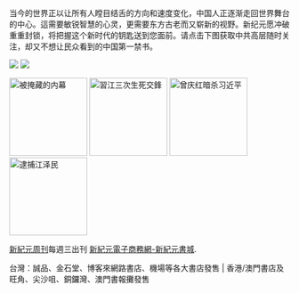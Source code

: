 <p>当今的世界正以让所有人瞠目结舌的方向和速度变化，中国人正逐渐走回世界舞台的中心。這需要敏锐智慧的心灵，更需要东方古老而又崭新的视野。新纪元愿冲破重重封锁，将把握这个新时代的钥匙送到您面前。请点击下图获取中共高层随时关注，却又不想让民众看到的中国第一禁书。
</p>
<a id="user-content-header" href="https://d78jyz3a4zd2q.cloudfront.net/cn/books/shop?m=https://d78jyz3a4zd2q.cloudfront.net&amp;u=1001web"><img border="0" src="https://cloud.githubusercontent.com/assets/19661132/18463692/e6646b8e-7959-11e6-8069-dcacbc97bb29.jpg" style="max-width:100%;"></a>

<img src="https://cloud.githubusercontent.com/assets/19661274/16099611/82086396-339c-11e6-89e2-241320f5f270.png">

<a id="user-content-book-013" href="https://d6rojcwfw6e31.cloudfront.net/cn/book/被掩藏的内幕-41637146?m=https://d6rojcwfw6e31.cloudfront.net&amp;u=1001web" title="被掩藏的内幕"><img border="0" width="140" alt="被掩藏的内幕" src="https://cloud.githubusercontent.com/assets/19661132/18463740/5099669e-795a-11e6-8a80-e8d6aaaf5720.jpg" style="max-width:100%;"></a>
<a id="user-content-book-024" href="https://d6rojcwfw6e31.cloudfront.net/cn/book/習江三次生死交鋒-86283711?m=https://d6rojcwfw6e31.cloudfront.net&amp;u=1001web" title="習江三次生死交鋒"><img border="0" width="140" alt="習江三次生死交鋒" src="https://cloud.githubusercontent.com/assets/19661132/18463794/8dcb6e72-795a-11e6-8767-ffd5400ce8bc.jpg" style="max-width:100%;"></a>
<a id="user-content-book-036" href="https://d6rojcwfw6e31.cloudfront.net/cn/book/王岐山佈陣-大-4564658?m=https://d6rojcwfw6e31.cloudfront.net&amp;u=1001web" title="曾庆红暗杀习近平"><img border="0" width="140" alt="曾庆红暗杀习近平" src="https://cloud.githubusercontent.com/assets/19661132/18463851/f8cff38c-795a-11e6-862d-476848f2e4b8.jpg" style="max-width:100%;"></a>
<a id="user-content-book-025" href="https://d6rojcwfw6e31.cloudfront.net/cn/book/逮捕江泽民-78513876?m=https://d6rojcwfw6e31.cloudfront.net&amp;u=1001web" title="逮捕江泽民"><img border="0" width="140" alt="逮捕江泽民" src="https://cloud.githubusercontent.com/assets/19661132/18463869/273484d6-795b-11e6-86c5-3d0b4a56e6ea.jpg" style="max-width:100%;"></a>


<p><a id="user-content-xjyweekly" href="https://github.com/xjy16/weekly">新紀元周刊</a>每週三出刊
<a id="user-content-xjyweekly" href="https://d78jyz3a4zd2q.cloudfront.net/cn/books/shop?m=https://d78jyz3a4zd2q.cloudfront.net&amp;u=1001web">新紀元電子商務網-新紀元書城</a>.</p>

<p>台灣：誠品、金石堂、博客來網路書店、機場等各大書店發售 | 香港/澳門書店及旺角、尖沙咀、銅鑼灣、澳門書報攤發售</p>
